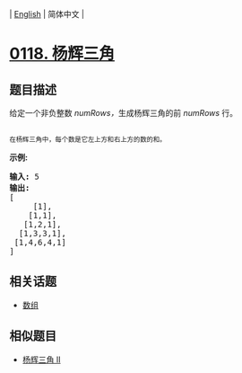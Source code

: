 
| [English](README_EN.md) | 简体中文 |

# [0118. 杨辉三角](https://leetcode-cn.com/problems/pascals-triangle/)

## 题目描述

<p>给定一个非负整数&nbsp;<em>numRows，</em>生成杨辉三角的前&nbsp;<em>numRows&nbsp;</em>行。</p>

<p><img alt="" src="https://upload.wikimedia.org/wikipedia/commons/0/0d/PascalTriangleAnimated2.gif"></p>

<p><small>在杨辉三角中，每个数是它左上方和右上方的数的和。</small></p>

<p><strong>示例:</strong></p>

<pre><strong>输入:</strong> 5
<strong>输出:</strong>
[
     [1],
    [1,1],
   [1,2,1],
  [1,3,3,1],
 [1,4,6,4,1]
]</pre>


## 相关话题

- [数组](https://leetcode-cn.com/tag/array)

## 相似题目

- [杨辉三角 II](../pascals-triangle-ii/README.md)
